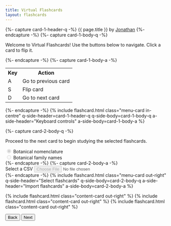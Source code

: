 ```yaml
---
title: Virtual Flashcards
layout: flashcards
---
```

<div id="carousel" class="carousel">
  <!-- Menu flashcards -->
  {%- capture card-1-header-q -%}
    {{ page.title }} by <a href="/" target="_blank">Jonathan</a>
  {%- endcapture -%}
  {%- capture card-1-body-q -%}
    <p>Welcome to Virtual Flashcards! Use the buttons below to navigate. Click a card to flip it.</p>
  {%- endcapture -%}
  {%- capture card-1-body-a -%}
    <table class="intro-content"><tbody>
      <tr>
        <th>Key</th>
        <th>Action</th>
      </tr>
      <tr>
        <td>A</td>
        <td>Go to previous card</td>
      </tr>
      <tr>
        <td>S</td>
        <td>Flip card</td>
      </tr>
      <tr>
        <td>D</td>
        <td>Go to next card</td>
      </tr>
    </tbody></table>
  {%- endcapture -%}
  {% include flashcard.html
    class="menu-card in-centre"
    q-side-header=card-1-header-q
    q-side-body=card-1-body-q
    a-side-header="Keyboard controls"
    a-side-body=card-1-body-a
  %}

  {%- capture card-2-body-q -%}
    <p>Proceed to the next card to begin studying the selected flashcards.</p>
    <div>
      <input
        type="radio" name="flashcard-selector" id="flashcard-selector-0"
        disabled checked
      />
      <label for="flashcard-selector-0">Botanical nomenclature</label>
    </div>
    <div>
      <input
        type="radio" name="flashcard-selector" id="flashcard-selector-1"
        disabled
      />
      <label for="flashcard-selector-1">Botanical family names</label>
    </div>
  {%- endcapture -%}
  {%- capture card-2-body-a -%}
    <div>
      <label for="select-csv">Select a CSV</label>
      <input
        type="file" id="select-csv" name="select-csv"
        class="file-selector" accept="text/csv,.csv" disabled
      />
    </div>
  {%- endcapture -%}
  {% include flashcard.html
    class="menu-card out-right"
    q-side-header="Select flashcards"
    q-side-body=card-2-body-q
    a-side-header="Import flashcards"
    a-side-body=card-2-body-a
  %}

  <!-- Content flashcards -->
  {% include flashcard.html class="content-card out-right" %}
  {% include flashcard.html class="content-card out-right" %}
  {% include flashcard.html class="content-card out-right" %}
</div>
<div class="button-bar">
  <button id="button-back">Back</button>
  <button id="button-next">Next</button>
</div>